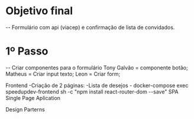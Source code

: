# Objetivo final
--  Formulário com api (viacep) e confirmação de lista de convidados.

# 1º Passo
-- Criar componentes para o formulário
Tony Galvão = componente botão;
Matheus = Criar input texto;
Leon = Criar form;


Frontend
-Criação de 2 páginas:
    -Lista de desejos
        - docker-compose exec speedupdev-frontend sh -c "npm install react-router-dom --save"
SPA Single Page Aplication
    


Design Parterns
